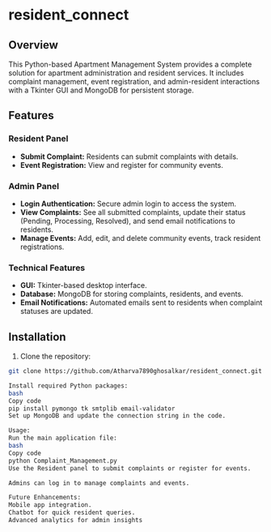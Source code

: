 # resident_connect



## Overview
This Python-based Apartment Management System provides a complete solution for apartment administration and resident services. It includes complaint management, event registration, and admin-resident interactions with a Tkinter GUI and MongoDB for persistent storage.

## Features
### Resident Panel
- **Submit Complaint:** Residents can submit complaints with details.
- **Event Registration:** View and register for community events.

### Admin Panel
- **Login Authentication:** Secure admin login to access the system.
- **View Complaints:** See all submitted complaints, update their status (Pending, Processing, Resolved), and send email notifications to residents.
- **Manage Events:** Add, edit, and delete community events, track resident registrations.

### Technical Features
- **GUI:** Tkinter-based desktop interface.
- **Database:** MongoDB for storing complaints, residents, and events.
- **Email Notifications:** Automated emails sent to residents when complaint statuses are updated.

## Installation
1. Clone the repository:
```bash
git clone https://github.com/Atharva7890ghosalkar/resident_connect.git

Install required Python packages:
bash
Copy code
pip install pymongo tk smtplib email-validator
Set up MongoDB and update the connection string in the code.

Usage:
Run the main application file:
bash
Copy code
python Complaint_Management.py
Use the Resident panel to submit complaints or register for events.

Admins can log in to manage complaints and events.

Future Enhancements:
Mobile app integration.
Chatbot for quick resident queries.
Advanced analytics for admin insights